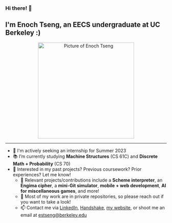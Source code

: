 ### Hi there! 👋

## I'm Enoch Tseng, an EECS undergraduate at UC Berkeley :)

<p align="center">
  <img src="https://media-exp1.licdn.com/dms/image/C4D03AQFBi2S6uLpjeA/profile-displayphoto-shrink_400_400/0/1632630145468?e=1671667200&v=beta&t=NHv4D-ndipsB-68zz5nq-UPMDligXsu5ukyIWv1kChs" alt="Picture of Enoch Tseng" height="auto" width="300"/>
</p>

---

- 🔎 I'm actively seeking an internship for Summer 2023 
- 📚 I’m currently studying **Machine Structures** (CS 61C) and **Discrete Math + Probability** (CS 70)
- 🧐 Interested in my past projects? Previous coursework? Prior experiences? Let me know!
  - 🚀 Relevant projects/contributions include a **Scheme interpreter**, an **Engima cipher**, a **mini-Git simulator**, **mobile + web development**, **AI for miscellaneous games**, and more!
  - 🏰 Most of my work are in private repositories, so please reach out if you want to take a look!
  - 📫 Contact me via [LinkedIn](https://www.linkedin.com/in/enoch-tseng/), [Handshake](https://app.joinhandshake.com/stu/users/33148613), [my website](https://enoch-tseng.github.io/), or shoot me an email at estseng@berkeley.edu

<!--
**enoch-tseng/enoch-tseng** is a ✨ _special_ ✨ repository because its `README.md` (this file) appears on your GitHub profile.

Here are some ideas to get you started:

- 🔭 I’m currently working on ...
- 🌱 I’m currently learning ...
- 👯 I’m looking to collaborate on ...
- 🤔 I’m looking for help with ...
- 💬 Ask me about ...
- 📫 How to reach me: ...
- 😄 Pronouns: ...
- ⚡ Fun fact: ...
-->
